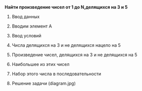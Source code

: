 **Найти произведение чисел от 1 до N,делящихся на 3 и 5**

1. Ввод данных

2. Вводим элемент A

3. Ввод условий 

4. Числа делящихся на 3 и не делящихся нацело на 5

5. Произведение чисел, делящихся на 3 и не делящихся на 5

6. Наибольшее из этих чисел 

7. Набор этого числа в последовательности 

8. Решение задачи (diagram.jpg)